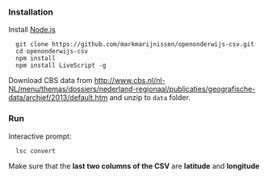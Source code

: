### Installation

Install [Node.js](www.nodejs.org)
```
  git clone https://github.com/markmarijnissen/openonderwijs-csv.git
  cd openonderwijs-csv
  npm install
  npm install LiveScript -g
```

Download CBS data from http://www.cbs.nl/nl-NL/menu/themas/dossiers/nederland-regionaal/publicaties/geografische-data/archief/2013/default.htm and unzip to `data` folder.

### Run
Interactive prompt:
```
  lsc convert
```
Make sure that the **last two columns of the CSV** are **latitude** and **longitude**